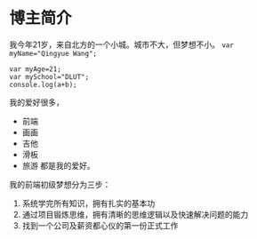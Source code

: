 
# 博主简介
我今年21岁，来自北方的一个小城。城市不大，但梦想不小。
`var myName="Qingyue Wang";`

```
var myAge=21;
var mySchool="DLUT";
console.log(a+b);

```
我的爱好很多，
* 前端
* 画画
* 吉他
* 滑板
* 旅游
都是我的爱好。

我的前端初级梦想分为三步：
1. 系统学完所有知识，拥有扎实的基本功
2. 通过项目锻炼思维，拥有清晰的思维逻辑以及快速解决问题的能力
3. 找到一个公司及薪资都心仪的第一份正式工作

